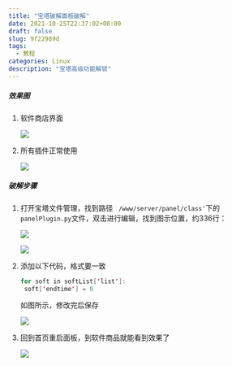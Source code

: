 ```yaml
---
title: "宝塔破解面板破解"
date: 2021-10-25T22:37:02+08:00
draft: false
slug: 9f22989d
tags:
  - 教程
categories: Linux
description: "宝塔高级功能解锁"
---
```


##### 效果图

1. 软件商店界面

   ![](https://cdn.jsdelivr.net/gh/Earl9/img/2021/10/17150228-5.webp)

2. 所有插件正常使用

   ![](https://cdn.jsdelivr.net/gh/Earl9/img/2021/10/17150228-4.webp)

##### 破解步骤

1. 打开宝塔文件管理，找到路径 ` /www/server/panel/class'`下的`panelPlugin.py`文件，双击进行编辑，找到图示位置，约336行：

   ![](https://cdn.jsdelivr.net/gh/Earl9/img/2021/10/17150228.webp)

   ![](https://cdn.jsdelivr.net/gh/Earl9/img/2021/10/17150228-1.webp)

2. 添加以下代码，格式要一致

   ~~~java
   for soft in softList['list']:
   	soft['endtime'] = 0
   ~~~

   如图所示，修改完后保存

   ![](https://cdn.jsdelivr.net/gh/Earl9/img/2021/10/17150228-3.webp)

3. 回到首页重启面板，到软件商品就能看到效果了

   ![](https://cdn.jsdelivr.net/gh/Earl9/img/2021/10/17150228-2.webp)

